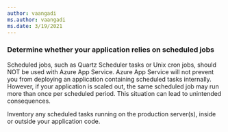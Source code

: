```yaml
---
author: vaangadi
ms.author: vaangadi
ms.date: 3/19/2021
---
```


### Determine whether your application relies on scheduled jobs

Scheduled jobs, such as Quartz Scheduler tasks or Unix cron jobs, should NOT be used with Azure App Service. Azure App Service will not prevent you from deploying an application containing scheduled tasks internally. However, if your application is scaled out, the same scheduled job may run more than once per scheduled period. This situation can lead to unintended consequences.

Inventory any scheduled tasks running on the production server(s), inside or outside your application code.
